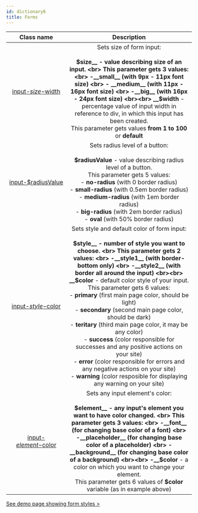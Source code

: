 ```yaml
---
id: dictionary6
title: Forms
---
```


|  Class name | Description  |
|:-:|:-:|
| [input-$size-$width](doc6#size)  | Sets size of form input: <br><br> __$size__ - value describing size of an input. <br> This parameter gets 3 values: <br> -__small__ (with 9px - 11px font size) <br> - __medium__ (with 11px - 16px font size) <br> -__big__ (with 16px - 24px font size) <br><br> __$width__ - percentage value of input width in reference to div, in which this input has been created. <br> This parameter gets values __from 1 to 100__ or __default__ |
| [input-$radiusValue](doc6#border-radius)  |  Sets radius level of a button: <br><br> __$radiusValue__ - value describing radius level of a button. <br> This parameter gets 5 values: <br> - __no-radius__ (with 0 border radius) <br> - __small-radius__ (with 0.5em border radius) <br> - __medium-radius__ (with 1em border radius) <br> - __big-radius__ (with 2em border radius) <br> - __oval__ (with 50% border radius) |
| [input-$style-$color](doc6#style)  |  Sets style and default color of form input: <br><br> __$style__ - number of style you want to choose. <br> This parameter gets 2 values: <br> -__style1__ (with border-bottom only) <br> -__style2__ (with border all around the input) <br><br> __$color__ - default color style of your input. This parameter gets 6 values: <br> - __primary__ (first main page color, should be light) <br> - __secondary__ (second main page color, should be dark) <br> - __teritary__ (third main page color, it may be any color) <br> - __success__ (color responsible for successes and any positive actions on your site) <br> - __error__ (color responsible for errors and any negative actions on your site) <br> - __warning__ (color resposible for displaying any warning on your site)|
| [input-$element-$color](doc6#colors)  | Sets any input element's color: <br><br> __$element__ - any input's element you want to have color changed. <br> This parameter gets 3 values: <br> -__font__ (for changing base color of a font) <br> -__placeholder__ (for changing base color of a placeholder) <br> -__background__ (for changing base color of a background) <br><br> -__$color__ - a color on which you want to change your element. <br> This parameter gets 6 values of __$color__ variable (as in example above)|

[See demo page showing form styles >](/UI_Kit/formsDemo.html)